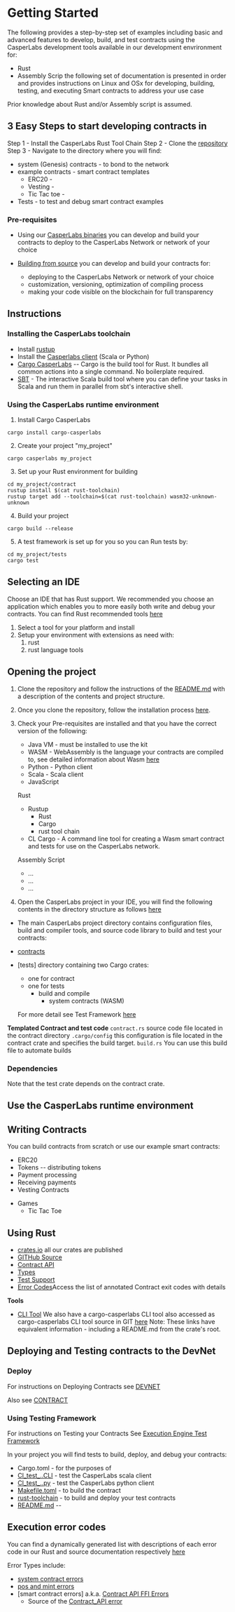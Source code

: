Getting Started
===============

The following provides a step-by-step set of examples including basic and advanced features to develop, build, and test contracts using the CasperLabs development tools available in our development envrironment for: 

- Rust
- Assembly Scrip the following set of documentation is presented in order and provides instructions on Linux and OSx for developing, building, testing, and executing Smart contracts to address your use case

Prior knowledge about Rust and/or Assembly script is assumed.

##  3 Easy Steps to start developing contracts in
Step 1 - Install the CasperLabs Rust Tool Chain
Step 2 - Clone the [repository](https://github.com/CasperLabs/CasperLabs/tree/dev/execution-engine)
Step 3 -  Navigate to the directory where you will find:
  - system (Genesis) contracts - to bond to the network
  - example contracts - smart contract templates
    - ERC20 -
    - Vesting -
    - Tic Tac toe -
  - Tests - to test and debug smart contract examples


### Pre-requisites

- Using our [CasperLabs  binaries](https://github.com/CasperLabs/CasperLabs/releases) you can develop and build your contracts to deploy to the CasperLabs Network or network of your choice

- [Building from source](https://github.com/CasperLabs/CasperLabs/tree/dev/comm#build-from-the-source) you can develop and build your contracts for:
  - deploying to the CasperLabs Network or network of your choice
  - customization, versioning, optimization of compiling process
  - making your code visible on the blockchain for full transparency

## Instructions

### Installing the CasperLabs toolchain
- Install [rustup](https://rustup.rs/)
- Install the [Casperlabs client](INSTALL.md) (Scala or Python)
- [Cargo CasperLabs](https://crates.io/) -- Cargo is the build tool for Rust. It bundles all common actions into a single command. No boilerplate required.
- [SBT](https://www.scala-sbt.org/index.html) - The interactive Scala build tool where you can define your tasks in Scala and run them in parallel from sbt's interactive shell.

### Using the CasperLabs runtime environment

1. Install Cargo CasperLabs

`cargo install cargo-casperlabs`

2. Create your project "my_project"

`cargo casperlabs my_project`

3. Set up your Rust environment for building

```shell
cd my_project/contract
rustup install $(cat rust-toolchain)
rustup target add --toolchain=$(cat rust-toolchain) wasm32-unknown-unknown
```

4. Build your project 

`cargo build --release`

5. A test framework is set up for you so you can Run tests by:

```shell
cd my_project/tests
cargo test
```



Selecting an IDE
----------------

Choose an IDE that has Rust support. We recommended you choose an application which enables you to more easily both write and debug your contracts. You can find Rust recommended tools [here](https://www.rust-lang.org/tools)

1. Select a tool for your platform and install
1. Setup your environment with extensions as need with:
   1. rust
   1. rust language tools



Opening the project
-------------------

1. Clone the repository and follow the instructions of the [README.md](https://github.com/CasperLabs/CasperLabs/blob/v0.14.0/execution-engine/cargo-casperlabs/README.md) with a description of the contents and project structure.

1. Once you clone the repository, follow the installation process [here](https://github.com/CasperLabs/CasperLabs/tree/v0.14.0/execution-engine/cargo-casperlabs#installation).

1. Check your Pre-requisites are installed and that you have the correct version of the following:

   - Java VM - must be installed to use the kit
   - WASM - WebAssembly is the language your contracts are compiled to, see detailed information about Wasm [here](https://webassembly.org/)
   - Python - Python client
   - Scala - Scala client
   - JavaScript

   Rust
   - Rustup
     - Rust
     - Cargo
     - rust tool chain
   - CL Cargo - A command line tool for creating a Wasm smart contract and tests for use on the CasperLabs network.

   Assembly Script
   - ...
   - ...
   - ...

4. Open the CasperLabs project in your IDE, you will find the following contents in the directory structure as follows  [here](https://github.com/CasperLabs/CasperLabs/blob/v0.14.0/execution-engine/cargo-casperlabs/README.md#usage)

- The main CasperLabs project directory contains configuration files, build and compiler tools, and source code library to build and test your contracts:
- [contracts](https://github.com/CasperLabs/CasperLabs/tree/v0.14.0/execution-engine/contracts)
- [tests] directory containing two Cargo crates:
  
    - one for contract
    - one for tests
      - build and compile
        - system contracts (WASM)
    
    For more detail see Test Framework [here](https://casperlabs.atlassian.net/wiki/spaces/EN/pages/173539561/Test+Framework+and+Project+Scaffolding+tool) 

**Templated Contract and test code**
`contract.rs` source code file located in the contract directory
`.cargo/config` this configuration is file located in the contract crate and specifies the build target.
`build.rs`  You can use this build file to automate builds

### Dependencies
Note that the test crate depends on the contract crate.


Use the CasperLabs runtime environment
---------------------------------------------

Writing Contracts
-----------------
You can build contracts from scratch or use our example smart contracts:

- ERC20
- Tokens -- distributing tokens
- Payment processing
- Receiving payments
- Vesting Contracts
<!--- Auctions -->
<!--- Voting-->
- Games
  - Tic Tac Toe
<!--- Other -- Category-->
<!--  - Specialized commerce apps-->
<!--  - Distributed versions (e.g. ride sharing)-->
<!--  - Supply chain management-->


## Using Rust

- [crates.io](https://crates.io/search?q=casperlabs) all our crates are published
- [GITHub Source](https://github.com/CasperLabs/CasperLabs/blob/master/execution-engine/contract-ffi/src/lib.rs)
- [Contract API](https://docs.rs/casperlabs-contract)
- [Types](https://docs.rs/casperlabs-types)
- [Test Support](https://docs.rs/casperlabs-engine-test-support)
- [Error Codes](https://docs.rs/casperlabs-types/latest/casperlabs_types/enum.ApiError.html#mappings)Access the list of annotated Contract exit codes with details

**Tools**
- [CLI Tool](https://crates.io/crates/cargo-casperlabs) We also have a cargo-casperlabs CLI tool also accessed as cargo-casperlabs CLI tool source in GIT [here](https://github.com/CasperLabs/CasperLabs/tree/master/execution-engine/cargo-casperlabs)
Note: These links have equivalent information - including a README.md from the crate's root.



Deploying and Testing contracts to the DevNet
---------------------------------------------

### Deploy

For instructions on Deploying Contracts see [DEVNET](https://github.com/CasperLabs/CasperLabs/blob/v0.14.0/docs/DEVNET.md#deploying-code)

Also see [CONTRACT](https://github.com/CasperLabs/CasperLabs/blob/v0.14.0/docs/CONTRACTS.md)



### Using Testing Framework

For instructions on Testing your Contracts See [Execution Engine Test Framework](https://github.com/CasperLabs/CasperLabs/tree/v0.14.0/execution-engine/cargo-casperlabs)

In your project you will find tests to build, deploy, and debug your contracts:

- Cargo.toml - for the purposes of
- [Cl_test_..CLI](...) - test the CasperLabs scala client
- [Cl_test_..py](...) - test the CasperLabs python client
- [Makefile.toml](...) - to build the contract
- [rust-toolchain](...) - to build and deploy your test contracts
- [README.md](...) --



Execution error codes
---------------------

You can find a dynamically generated list with descriptions of each error code in our Rust and source documentation respectively [here](https://docs.rs/casperlabs-types/latest/casperlabs_types/enum.ApiError.html#mappings)

Error Types include:
- [system contract errors](https://github.com/CasperLabs/CasperLabs/tree/dev/execution-engine/types/src/system_contract_errors)
- [pos and mint errors](https://github.com/CasperLabs/CasperLabs/blob/dev/execution-engine/types/src/api_error.rs)
- [smart contract errors] a.k.a. [Contract API FFI Errors](https://docs.rs/casperlabs-contract-ffi/0.22.0/casperlabs_contract_ffi/contract_api/enum.Error.html)
  - Source of the [Contract_API error ](https://docs.rs/casperlabs-contract-ffi/0.22.0/src/casperlabs_contract_ffi/contract_api/error.rs.html#56-138)



